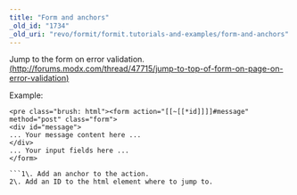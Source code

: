 ```yaml
---
title: "Form and anchors"
_old_id: "1734"
_old_uri: "revo/formit/formit.tutorials-and-examples/form-and-anchors"
---
```


 Jump to the form on error validation. [(http://forums.modx.com/thread/47715/jump-to-top-of-form-on-page-on-error-validation)](http://forums.modx.com/thread/47715/jump-to-top-of-form-on-page-on-error-validation)

   
 Example:

 ```
<pre class="brush: html"><form action="[[~[[*id]]]]#message" method="post" class="form">
<div id="message">
... Your message content here ...
</div>
... Your input fields here ...
</form>

```1\. Add an anchor to the action.  
2\. Add an ID to the html element where to jump to.